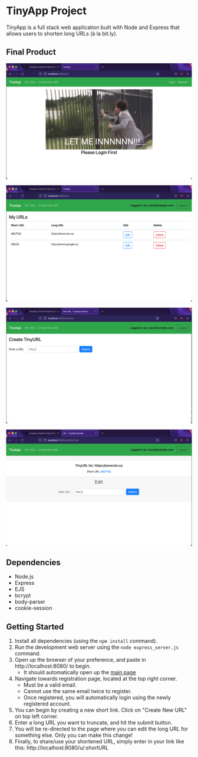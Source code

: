 # TinyApp Project

TinyApp is a full stack web application built with Node and Express that allows users to shorten long URLs (à la bit.ly).

## Final Product

!["Main Page"](https://github.com/KangerDrew/tinyapp/blob/master/docs/main.png)

!["List of Abbreviated Links "](https://github.com/KangerDrew/tinyapp/blob/master/docs/list.png)

!["Shortening New Link"](https://github.com/KangerDrew/tinyapp/blob/master/docs/create.png)

!["Editing Existing Link"](https://github.com/KangerDrew/tinyapp/blob/master/docs/editing.png)

## Dependencies

- Node.js
- Express
- EJS
- bcrypt
- body-parser
- cookie-session

## Getting Started

1. Install all dependencies (using the `npm install` command).
2. Run the development web server using the `node express_server.js` command.
3. Open up the browser of your preference, and paste in http://localhost:8080/ to begin.
    - It should automatically open up the [main page](http://localhost:8080/urls)
4. Navigate towards registration page, located at the top right corner.
    - Must be a valid email.
    - Cannot use the same email twice to register.
    - Once registered, you will automatically login using the newly registered account.
5. You can begin by creating a new short link. Click on "Create New URL" on top left corner.
6. Enter a long URL you want to truncate, and hit the submit button.
7. You will be re-directed to the page where you can edit the long URL for something else. Only you can make this change!
8. Finally, to share/use your shortened URL, simply enter in your link like this: http://localhost:8080/u/:shortURL
